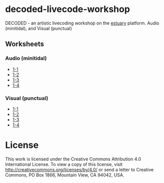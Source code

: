 # decoded-livecode-workshop
DECODED - an artistic livecoding workshop on the [estuary](https://estuary.mcmaster.ca) platform. Audio (minitidal), and Visual (punctual)

## Worksheets

### Audio (minitidal)

 - [1-1](https://github.com/cleary/decoded-livecode-workshop/blob/main/minitidal/1-1.md)
 - [1-2](https://github.com/cleary/decoded-livecode-workshop/blob/main/minitidal/1-2.md)
 - [1-3](https://github.com/cleary/decoded-livecode-workshop/blob/main/minitidal/1-3.md)
 - [1-4](https://github.com/cleary/decoded-livecode-workshop/blob/main/minitidal/1-4.md)

### Visual (punctual)

 - [1-1](https://github.com/cleary/decoded-livecode-workshop/blob/main/punctual/1-1.md)
 - [1-2](https://github.com/cleary/decoded-livecode-workshop/blob/main/punctual/1-2.md)
 - [1-3](https://github.com/cleary/decoded-livecode-workshop/blob/main/punctual/1-3.md)
 - [1-4](https://github.com/cleary/decoded-livecode-workshop/blob/main/punctual/1-4.md)

# License

This work is licensed under the Creative Commons Attribution 4.0 International License. 
To view a copy of this license, visit http://creativecommons.org/licenses/by/4.0/ or send a letter to Creative Commons, PO Box 1866, Mountain View, CA 94042, USA.
